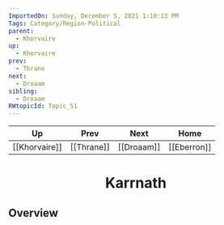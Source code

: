 ```yaml
---
ImportedOn: Sunday, December 5, 2021 1:10:13 PM
Tags: Category/Region-Political
parent:
  - Khorvaire
up:
  - Khorvaire
prev:
  - Thrane
next:
  - Droaam
sibling:
  - Droaam
RWtopicId: Topic_51
---
```


| Up | Prev | Next | Home |
|----|------|------|------|
| [[Khorvaire]] | [[Thrane]] | [[Droaam]] | [[Eberron]] |

# <center>Karrnath</center>

## Overview
